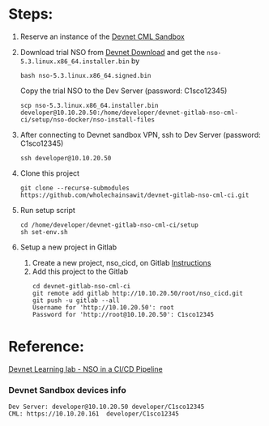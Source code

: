 # Steps:
1. Reserve an instance of the [Devnet CML Sandbox](https://devnetsandbox.cisco.com/RM/Diagram/Index/45100600-b413-4471-b28e-b014eb824555?diagramType=Topology)

2. Download trial NSO from [Devnet Download](https://developer.cisco.com/fileMedia/download/da6e8ed4-0b65-357a-9cf3-c1b3357a2ad4/) and get the `nso-5.3.linux.x86_64.installer.bin` by
   ```
   bash nso-5.3.linux.x86_64.signed.bin
   ```
   Copy the trial NSO to the Dev Server (password: C1sco12345)
   ```
   scp nso-5.3.linux.x86_64.installer.bin developer@10.10.20.50:/home/developer/devnet-gitlab-nso-cml-ci/setup/nso-docker/nso-install-files
   ```

3. After connecting to Devnet sandbox VPN, ssh to Dev Server (password: C1sco12345)
   ```
   ssh developer@10.10.20.50
   ```

4. Clone this project
   ```
   git clone --recurse-submodules https://github.com/wholechainsawit/devnet-gitlab-nso-cml-ci.git
   ```

5. Run setup script
   ```
   cd /home/developer/devnet-gitlab-nso-cml-ci/setup
   sh set-env.sh
   ```

6. Setup a new project in Gitlab
   1. Create a new project, nso_cicd, on Gitlab [Instructions](https://developer.cisco.com/learning/lab/nso-cicd/step/4)
   2. Add this project to the Gitlab
       ```
       cd devnet-gitlab-nso-cml-ci
       git remote add gitlab http://10.10.20.50/root/nso_cicd.git
       git push -u gitlab --all
       Username for 'http://10.10.20.50': root
       Password for 'http://root@10.10.20.50': C1sco12345
       ```

# Reference:
[Devnet Learning lab - NSO in a CI/CD Pipeline](https://developer.cisco.com/learning/lab/nso-cicd/step/1)

### Devnet Sandbox devices info
```
Dev Server: developer@10.10.20.50 developer/C1sco12345
CML: https://10.10.20.161  developer/C1sco12345
```

